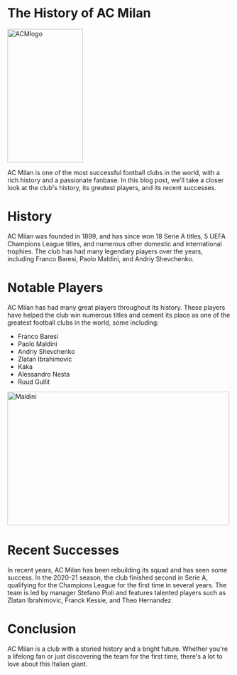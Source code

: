 # The History of AC Milan

<img src="https://upload.wikimedia.org/wikipedia/commons/thumb/d/d0/Logo_of_AC_Milan.svg/653px-Logo_of_AC_Milan.svg.png" alt="ACMlogo" width="170" height="300"/>

AC Milan is one of the most successful football clubs in the world, with a rich history and a passionate fanbase. In this blog post, we'll take a closer look at the club's history, its greatest players, and its recent successes.

# History

AC Milan was founded in 1899, and has since won 18 Serie A titles, 5 UEFA Champions League titles, and numerous other domestic and international trophies. The club has had many legendary players over the years, including Franco Baresi, Paolo Maldini, and Andriy Shevchenko.

# Notable Players

AC Milan has had many great players throughout its history. These players have helped the club win numerous titles and cement its place as one of the greatest football clubs in the world, some including:
* Franco Baresi
* Paolo Maldini
* Andriy Shevchenko
* Zlatan Ibrahimovic
* Kaka
* Alessandro Nesta
* Ruud Gullit

<img src="https://tmssl.akamaized.net/images/foto/galerie/paolo-maldini-1478613561-6474.jpg?lm=1483606201" alt="Maldini" width="500" height="300"/>

# Recent Successes

In recent years, AC Milan has been rebuilding its squad and has seen some success. In the 2020-21 season, the club finished second in Serie A, qualifying for the Champions League for the first time in several years. The team is led by manager Stefano Pioli and features talented players such as Zlatan Ibrahimovic, Franck Kessie, and Theo Hernandez.

# Conclusion

AC Milan is a club with a storied history and a bright future. Whether you're a lifelong fan or just discovering the team for the first time, there's a lot to love about this Italian giant.

